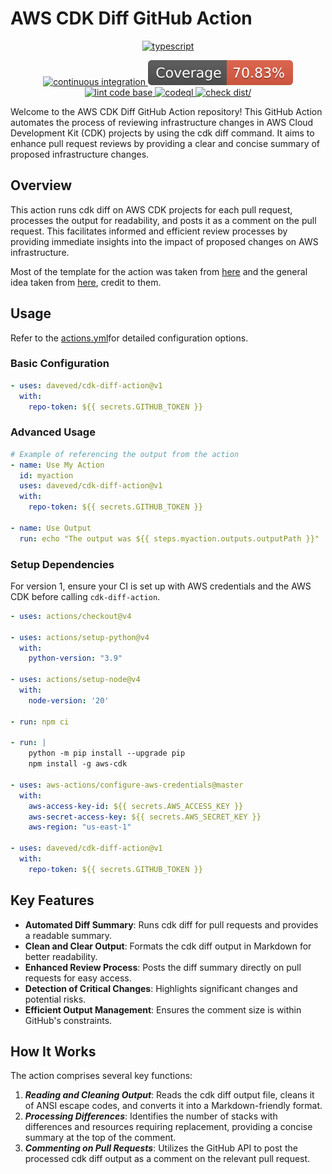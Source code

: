 # AWS CDK Diff GitHub Action

<p align="center">
  <!-- First Row - TypeScript Badge -->
  <a href="https://github.com/Envoy-VC/awesome-badges">
    <img src="https://img.shields.io/badge/TypeScript-007ACC?style=for-the-badge&logo=typescript&logoColor=white" alt="typescript"/>
  </a>
</p>

<p align="center">
  <!-- Second Row - Other Badges -->
  <a href="https://github.com/daveved/cdk-diff-action/actions/workflows/ci.yml">
    <img src="https://github.com/daveved/cdk-diff-action/actions/workflows/ci.yml/badge.svg" alt="continuous integration"/>
  </a>
  <a href="./badges/coverage.svg">
    <img src="./badges/coverage.svg" alt="coverage"/>
  </a>
  <a href="https://github.com/daveved/cdk-diff-action/actions/workflows/linter.yml">
    <img src="https://github.com/daveved/cdk-diff-action/actions/workflows/linter.yml/badge.svg" alt="lint code base"/>
  </a>
  <a href="https://github.com/daveved/cdk-diff-action/actions/workflows/codeql-analysis.yml">
    <img src="https://github.com/daveved/cdk-diff-action/actions/workflows/codeql-analysis.yml/badge.svg" alt="codeql"/>
  </a>
  <a href="https://github.com/daveved/cdk-diff-action/actions/workflows/check-dist.yml">
    <img src="https://github.com/daveved/cdk-diff-action/actions/workflows/check-dist.yml/badge.svg" alt="check dist/"/>
  </a>
</p>

Welcome to the AWS CDK Diff GitHub Action repository! This GitHub Action automates the process of reviewing infrastructure changes in AWS Cloud Development Kit (CDK) projects by using the cdk diff command. It aims to enhance pull request reviews by providing a clear and concise summary of proposed infrastructure changes.

## Overview

This action runs cdk diff on AWS CDK projects for each pull request, processes the output for readability, and posts it as a comment on the pull request. This facilitates informed and efficient review processes by providing immediate insights into the impact of proposed changes on AWS infrastructure.

Most of the template for the action was taken from [here](https://github.com/actions/typescript-action/tree/main) and the general idea taken from [here](https://github.com/karlderkaefer/cdk-notifier), credit to them.

## Usage

Refer to the [actions.yml](https://github.com/DaveVED/cdk-diff-action/blob/main/action.yml)for detailed configuration options.

### Basic Configuration

```yaml
- uses: daveved/cdk-diff-action@v1
  with:
    repo-token: ${{ secrets.GITHUB_TOKEN }}
```

### Advanced Usage

```yml
# Example of referencing the output from the action
- name: Use My Action
  id: myaction
  uses: daveved/cdk-diff-action@v1
  with:
    repo-token: ${{ secrets.GITHUB_TOKEN }}

- name: Use Output
  run: echo "The output was ${{ steps.myaction.outputs.outputPath }}"
```

### Setup Dependencies

For version 1, ensure your CI is set up with AWS credentials and the AWS CDK before calling `cdk-diff-action`.

```yml
- uses: actions/checkout@v4

- uses: actions/setup-python@v4
  with:
    python-version: "3.9"

- uses: actions/setup-node@v4
  with:
    node-version: '20'

- run: npm ci

- run: |
    python -m pip install --upgrade pip
    npm install -g aws-cdk

- uses: aws-actions/configure-aws-credentials@master
  with:
    aws-access-key-id: ${{ secrets.AWS_ACCESS_KEY }}
    aws-secret-access-key: ${{ secrets.AWS_SECRET_KEY }}
    aws-region: "us-east-1"

- uses: daveved/cdk-diff-action@v1
  with:
    repo-token: ${{ secrets.GITHUB_TOKEN }}
```

## Key Features

- **Automated Diff Summary**: Runs cdk diff for pull requests and provides a readable summary.
- **Clean and Clear Output**: Formats the cdk diff output in Markdown for better readability.
- **Enhanced Review Process**: Posts the diff summary directly on pull requests for easy access.
- **Detection of Critical Changes**: Highlights significant changes and potential risks.
- **Efficient Output Management**: Ensures the comment size is within GitHub's constraints.

## How It Works

The action comprises several key functions:

1. **_Reading and Cleaning Output_**: Reads the cdk diff output file, cleans it of ANSI escape codes, and converts it into a Markdown-friendly format.
2. **_Processing Differences_**: Identifies the number of stacks with differences and resources requiring replacement, providing a concise summary at the top of the comment.
3. **_Commenting on Pull Requests_**: Utilizes the GitHub API to post the processed cdk diff output as a comment on the relevant pull request.
